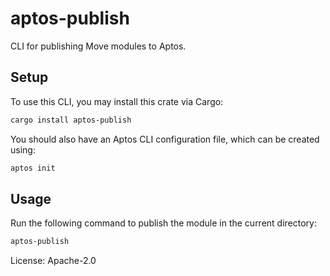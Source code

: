 # aptos-publish

CLI for publishing Move modules to Aptos.

## Setup

To use this CLI, you may install this crate via Cargo:

```bash
cargo install aptos-publish
```

You should also have an Aptos CLI configuration file, which can be created using:

```bash
aptos init
```

## Usage

Run the following command to publish the module in the current directory:

```bash
aptos-publish
```

License: Apache-2.0

